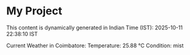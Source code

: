 # My Project

This content is dynamically generated in Indian Time (IST): 2025-10-11 22:38:10 IST


Current Weather in Coimbatore:
Temperature: 25.88 °C
Condition: mist
